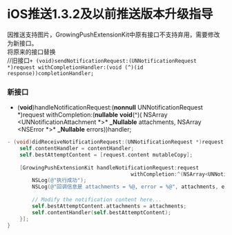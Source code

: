 # iOS推送1.3.2及以前推送版本升级指导

因推送支持图片，GrowingPushExtensionKit中原有接口不支持弃用，需要修改为新接口。  
将原来的接口替换  
//旧接口`+ (void)sendNotificationRequest:(UNNotificationRequest *)request withCompletionHandler:(void (^)(id response))completionHandler;`

### 新接口

+ \(**void**\)handleNotificationRequest:\(**nonnull** UNNotificationRequest \*\)request  withCompletion:\(**nullable** **void**\(^\)\( NSArray &lt;UNNotificationAttachment \*&gt;\* **\_Nullable** attachments,  NSArray &lt;NSError \*&gt;\* **\_Nullable** errors\)\)handler;

```objectivec
- (void)didReceiveNotificationRequest:(UNNotificationRequest *)request withContentHandler:(void (^)(UNNotificationContent * _Nonnull))contentHandler {
    self.contentHandler = contentHandler;
    self.bestAttemptContent = [request.content mutableCopy];
 
    [GrowingPushExtensionKit handleNotificationRequest:request
                                        withCompletion:^(NSArray<UNNotificationAttachment *> * _Nullable attachments, NSArray<NSError *> * _Nullable errors) {
        NSLog(@"执行成功");
        NSLog(@"回调信息是 attachments = %@, error = %@", attachments, errors);
        
        // Modify the notification content here...
        self.bestAttemptContent.attachments = attachments;
        self.contentHandler(self.bestAttemptContent);
    }];
}
```

